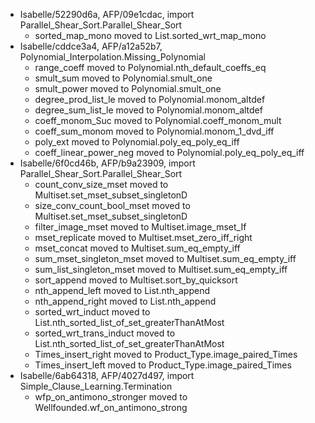 - Isabelle/52290d6a, AFP/09e1cdac, import Parallel_Shear_Sort.Parallel_Shear_Sort
  - sorted_map_mono moved to List.sorted_wrt_map_mono
- Isabelle/cddce3a4, AFP/a12a52b7, Polynomial_Interpolation.Missing_Polynomial
  - range_coeff moved to Polynomial.nth_default_coeffs_eq
  - smult_sum moved to Polynomial.smult_one
  - smult_power moved to Polynomial.smult_one
  - degree_prod_list_le moved to Polynomial.monom_altdef
  - degree_sum_list_le moved to Polynomial.monom_altdef
  - coeff_monom_Suc moved to Polynomial.coeff_monom_mult
  - coeff_sum_monom moved to Polynomial.monom_1_dvd_iff
  - poly_ext moved to Polynomial.poly_eq_poly_eq_iff
  - coeff_linear_power_neg moved to Polynomial.poly_eq_poly_eq_iff
- Isabelle/6f0cd46b, AFP/b9a23909, import Parallel_Shear_Sort.Parallel_Shear_Sort
  - count_conv_size_mset moved to Multiset.set_mset_subset_singletonD
  - size_conv_count_bool_mset moved to Multiset.set_mset_subset_singletonD
  - filter_image_mset moved to Multiset.image_mset_If
  - mset_replicate moved to Multiset.mset_zero_iff_right
  - mset_concat moved to Multiset.sum_eq_empty_iff
  - sum_mset_singleton_mset moved to Multiset.sum_eq_empty_iff
  - sum_list_singleton_mset moved to Multiset.sum_eq_empty_iff
  - sort_append moved to Multiset.sort_by_quicksort
  - nth_append_left moved to List.nth_append
  - nth_append_right moved to List.nth_append
  - sorted_wrt_induct moved to List.nth_sorted_list_of_set_greaterThanAtMost
  - sorted_wrt_trans_induct moved to List.nth_sorted_list_of_set_greaterThanAtMost
  - Times_insert_right moved to Product_Type.image_paired_Times
  - Times_insert_left moved to Product_Type.image_paired_Times
- Isabelle/6ab64318, AFP/4027d497, import Simple_Clause_Learning.Termination
  - wfp_on_antimono_stronger moved to Wellfounded.wf_on_antimono_strong